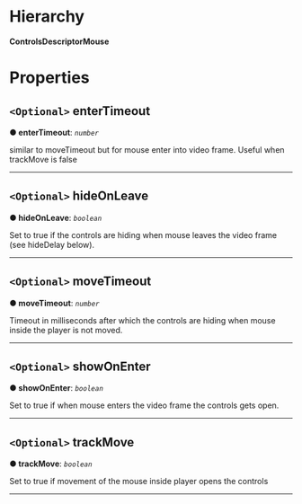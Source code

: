 

# Hierarchy

**ControlsDescriptorMouse**

# Properties

<a id="entertimeout"></a>

## `<Optional>` enterTimeout

**● enterTimeout**: *`number`*

similar to moveTimeout but for mouse enter into video frame. Useful when trackMove is false

___
<a id="hideonleave"></a>

## `<Optional>` hideOnLeave

**● hideOnLeave**: *`boolean`*

Set to true if the controls are hiding when mouse leaves the video frame (see hideDelay below).

___
<a id="movetimeout"></a>

## `<Optional>` moveTimeout

**● moveTimeout**: *`number`*

Timeout in milliseconds after which the controls are hiding when mouse inside the player is not moved.

___
<a id="showonenter"></a>

## `<Optional>` showOnEnter

**● showOnEnter**: *`boolean`*

Set to true if when mouse enters the video frame the controls gets open.

___
<a id="trackmove"></a>

## `<Optional>` trackMove

**● trackMove**: *`boolean`*

Set to true if movement of the mouse inside player opens the controls

___

